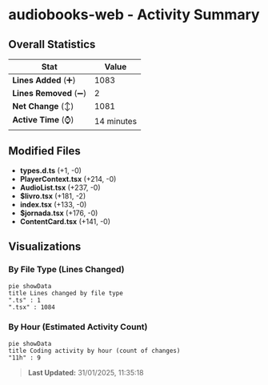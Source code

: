 # audiobooks-web - Activity Summary 

## Overall Statistics

| Stat                   | Value                                                             |
| ---------------------- | ----------------------------------------------------------------- |
| **Lines Added** (➕)   | 1083                                          |
| **Lines Removed** (➖) | 2                                        |
| **Net Change** (↕)    | 1081                |
| **Active Time** (⌚)   | 14 minutes |


## Modified Files
- **types.d.ts** (+1, -0)
- **PlayerContext.tsx** (+214, -0)
- **AudioList.tsx** (+237, -0)
- **$livro.tsx** (+181, -2)
- **index.tsx** (+133, -0)
- **$jornada.tsx** (+176, -0)
- **ContentCard.tsx** (+141, -0)

## Visualizations

### By File Type (Lines Changed)

```mermaid
pie showData
title Lines changed by file type
".ts" : 1
".tsx" : 1084
```

### By Hour (Estimated Activity Count)

```mermaid
pie showData
title Coding activity by hour (count of changes)
"11h" : 9
```


> **Last Updated:** 31/01/2025, 11:35:18